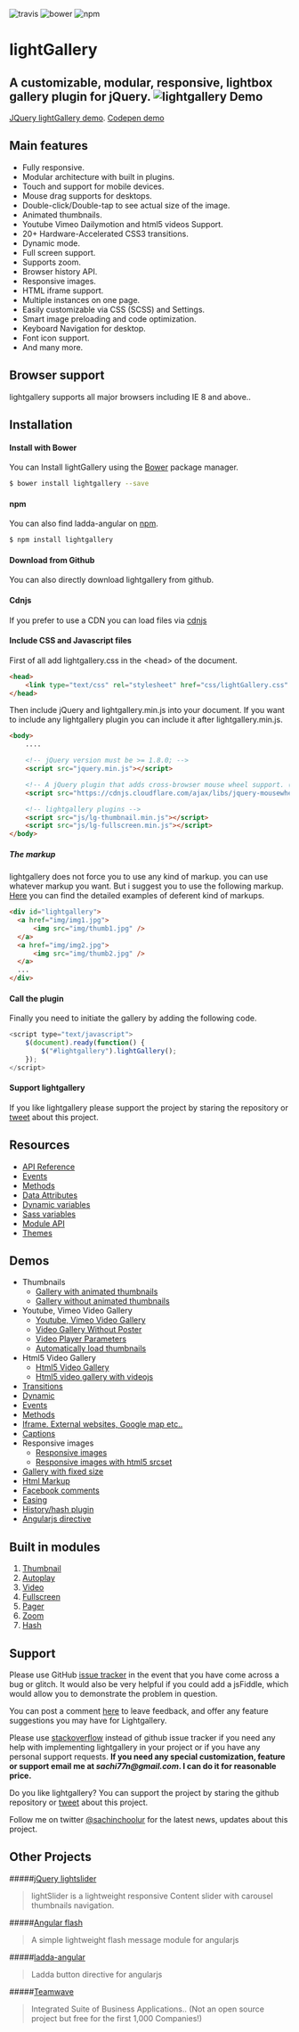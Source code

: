 ![travis](https://travis-ci.org/sachinchoolur/lightGallery.svg?branch=master)
![bower](https://img.shields.io/bower/v/lightgallery.svg)
![npm](https://img.shields.io/npm/v/lightgallery.svg)

# lightGallery
A customizable, modular, responsive, lightbox gallery plugin for jQuery.
![lightgallery](https://raw.githubusercontent.com/sachinchoolur/lightGallery/master/lib/lg.png)
Demo
---
[JQuery lightGallery demo](http://sachinchoolur.github.io/lightGallery/). [Codepen demo](http://codepen.io/sachinchoolur/details/QjLNMM/) 

Main features
---

* Fully responsive.
* Modular architecture with built in plugins.
* Touch and support for mobile devices.
* Mouse drag supports for desktops.
* Double-click/Double-tap to see actual size of the image.
* Animated thumbnails.
* Youtube Vimeo Dailymotion and html5 videos Support.
* 20+ Hardware-Accelerated CSS3 transitions.
* Dynamic mode.
* Full screen support.
* Supports zoom.
* Browser history API.
* Responsive images.
* HTML iframe support.
* Multiple instances on one page.
* Easily customizable via CSS (SCSS) and Settings.
* Smart image preloading and code optimization.
* Keyboard Navigation for desktop.
* Font icon support.
* And many more.
 
Browser support
---
lightgallery supports all major browsers including IE 8 and above..


Installation
---
#### Install with Bower

You can Install lightGallery using the [Bower](http://bower.io) package manager.

```sh
$ bower install lightgallery --save
```

#### npm

You can also find ladda-angular on [npm](http://npmjs.org).

```sh
$ npm install lightgallery
```
#### Download from Github

You can also directly download lightgallery from github.

#### Cdnjs

If you prefer to use a CDN you can load files via [cdnjs](https://cdnjs.com/libraries/lightgallery)

#### Include CSS and Javascript files
First of all add lightgallery.css in the &lt;head&gt; of the document.
``` html
<head>
    <link type="text/css" rel="stylesheet" href="css/lightGallery.css" /> 
</head>
```
Then include jQuery and lightgallery.min.js into your document.
If you want to include any lightgallery plugin you can include it after lightgallery.min.js.
``` html
<body>
    ....

    <!-- jQuery version must be >= 1.8.0; -->
    <script src="jquery.min.js"></script>

    <!-- A jQuery plugin that adds cross-browser mouse wheel support. (Optional) -->
    <script src="https://cdnjs.cloudflare.com/ajax/libs/jquery-mousewheel/3.1.13/jquery.mousewheel.min.js"></script>

    <!-- lightgallery plugins -->
    <script src="js/lg-thumbnail.min.js"></script>
    <script src="js/lg-fullscreen.min.js"></script>
</body>  
```
##### The markup
lightgallery does not force you to use any kind of markup. you can use whatever markup you want. But i suggest you to use the following markup. [Here](http://sachinchoolur.github.io/lightGallery/demos/html-markup.html) you can find the detailed examples of deferent kind of markups.
``` html
<div id="lightgallery">
  <a href="img/img1.jpg">
      <img src="img/thumb1.jpg" />
  </a>
  <a href="img/img2.jpg">
      <img src="img/thumb2.jpg" />
  </a>
  ...
</div>
```
#### Call the plugin
Finally you need to initiate the gallery by adding the following code.
``` javascript
<script type="text/javascript">
    $(document).ready(function() {
        $("#lightgallery").lightGallery(); 
    });
</script>
```

#### Support lightgallery
If you like lightgallery please support the project by staring the repository or <a href="https://twitter.com/intent/tweet?original_referer=https%3A%2F%2Fabout.twitter.com%2Fresources%2Fbuttons&ref_src=twsrc%5Etfw&text=lightGallery%20-%20The%20complete%20%23jQuery%20lightbox%20gallery%20plugin.%20%23javascript&tw_p=tweetbutton&url=http%3A%2F%2Fsachinchoolur.github.io%2FlightGallery%2F" target="_blank">tweet</a> about this project.

Resources
----
* [API Reference](http://sachinchoolur.github.io/lightGallery/docs/api.html)
* [Events](http://sachinchoolur.github.io/lightGallery/docs/api.html#events)
* [Methods](http://sachinchoolur.github.io/lightGallery/docs/api.html#methods)
* [Data Attributes](http://sachinchoolur.github.io/lightGallery/docs/api.html#attributes)
* [Dynamic variables](http://sachinchoolur.github.io/lightGallery/docs/api.html#dynamic)
* [Sass variables](http://sachinchoolur.github.io/lightGallery/docs/api.html#sass)
* [Module API](http://sachinchoolur.github.io/lightGallery/docs/plugin-api.html)
* [Themes](http://sachinchoolur.github.io/lightGallery/themes/)

Demos 
----
* Thumbnails
  * [Gallery with animated thumbnails](http://sachinchoolur.github.io/lightGallery/demos/) 
  * [Gallery without animated thumbnails](http://sachinchoolur.github.io/lightGallery/demos/#normal-thumb) 
* Youtube, Vimeo Video Gallery
  * [Youtube, Vimeo Video Gallery](http://sachinchoolur.github.io/lightGallery/demos/videos.html)
  * [Video Gallery Without Poster](http://sachinchoolur.github.io/lightGallery/demos/videos.html#video-without-poster)
  * [Video Player Parameters](http://sachinchoolur.github.io/lightGallery/demos/videos.html#video-player-param)
  * [Automatically load thumbnails](http://sachinchoolur.github.io/lightGallery/demos/videos.html#auto-thumb)
* Html5 Video Gallery
  * [Html5 Video Gallery](http://sachinchoolur.github.io/lightGallery/demos/html5-videos.html)
  * [Html5 video gallery with videojs](http://sachinchoolur.github.io/lightGallery/demos/html5-videos.html#video-without-poster)
* [Transitions](http://sachinchoolur.github.io/lightGallery/demos/transitions.html)
* [Dynamic](http://sachinchoolur.github.io/lightGallery/demos/dynamic.html)
* [Events](http://sachinchoolur.github.io/lightGallery/demos/events.html)
* [Methods](http://sachinchoolur.github.io/lightGallery/demos/methods.html)
* [Iframe. External websites, Google map etc..](http://sachinchoolur.github.io/lightGallery/demos/iframe.html)
* [Captions](http://sachinchoolur.github.io/lightGallery/demos/captions.html)
* Responsive images
  * [Responsive images](http://sachinchoolur.github.io/lightGallery/demos/responsive.html)
  * [Responsive images with html5 srcset](http://sachinchoolur.github.io/lightGallery/demos/responsive.html#srcset-demo)
* [Gallery with fixed size](http://sachinchoolur.github.io/lightGallery/demos/fixed-size.html)
* [Html Markup](http://sachinchoolur.github.io/lightGallery/demos/html-markup.html)
* [Facebook comments](http://sachinchoolur.github.io/lightGallery/demos/comment-box.html)
* [Easing](http://sachinchoolur.github.io/lightGallery/demos/easing.html)
* [History/hash plugin](http://sachinchoolur.github.io/lightGallery/demos/hash.html)
* [Angularjs directive](http://sachinchoolur.github.io/lightGallery/demos/angularjs.html)

Built in modules
----
1. [Thumbnail](http://sachinchoolur.github.io/lightGallery/docs/api.html#lg-thumbnial)
2. [Autoplay](http://sachinchoolur.github.io/lightGallery/docs/api.html#lg-autoplay)
3. [Video](http://sachinchoolur.github.io/lightGallery/docs/api.html#lg-video)
4. [Fullscreen](http://sachinchoolur.github.io/lightGallery/docs/api.html#lg-fullscreen)
4. [Pager](http://sachinchoolur.github.io/lightGallery/docs/api.html#lg-pager)
4. [Zoom](http://sachinchoolur.github.io/lightGallery/docs/api.html#lg-zoom)
4. [Hash](http://sachinchoolur.github.io/lightGallery/docs/api.html#lg-hash)

Support
----
Please use GitHub [issue tracker](https://github.com/sachinchoolur/lightGallery/issues/new) in the event that you have come across a bug or glitch. It would also be very helpful if you could add a jsFiddle, which would allow you to demonstrate the problem in question.

You can post a comment [here](http://sachinchoolur.github.io/lightGallery/#comments) to leave feedback, and offer any feature suggestions you may have for Lightgallery.

Please use [stackoverflow](https://stackoverflow.com/search?q=lightgallery) instead of github issue tracker if you need any help with implementing lightgallery in your project or if you have any personal support requests. **If you need any special customization, feature or support email me at _sachi77n@gmail.com_. I can do it for reasonable price.**

Do you like lightgallery? You can support the project by staring the github repository or [tweet](https://twitter.com/intent/tweet?original_referer=https%3A%2F%2Fabout.twitter.com%2Fresources%2Fbuttons&ref_src=twsrc%5Etfw&text=lightGallery%20-%20The%20complete%20%23jQuery%20lightbox%20gallery%20plugin.%20%23javascript&tw_p=tweetbutton&url=http%3A%2F%2Fsachinchoolur.github.io%2FlightGallery%2F) about this project.

Follow me on twitter [@sachinchoolur](https://twitter.com/sachinchoolur) for the latest news, updates about this project.

Other Projects
----
#####[jQuery lightslider](https://github.com/sachinchoolur/lightslider)
> lightSlider is a lightweight responsive Content slider with carousel thumbnails navigation.

#####[Angular flash](https://github.com/sachinchoolur/angular-flash)
> A simple lightweight flash message module for angularjs

#####[ladda-angular](https://github.com/sachinchoolur/ladda-angular)
> Ladda button directive for angularjs

#####[Teamwave](http://www.teamwave.com/?kid=676V2)
> Integrated Suite of Business Applications.. (Not an open source project but free for the first 1,000 Companies!)



